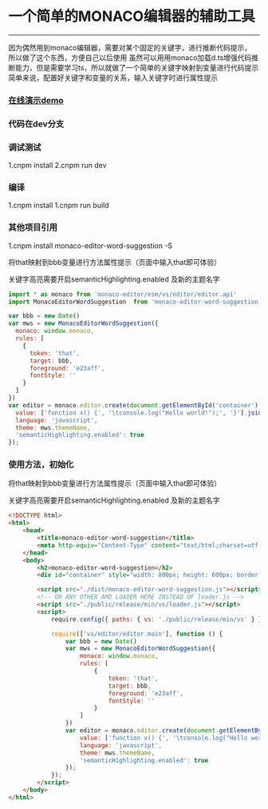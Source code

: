 # 一个简单的MONACO编辑器的辅助工具
------
因为偶然用到monaco编辑器，需要对某个固定的关键字，进行推断代码提示， 所以做了这个东西，方便自己以后使用
虽然可以用用monaco加载d.ts增强代码推断能力，但是需要学习ts，所以就做了一个简单的关键字映射到变量进行代码提示
简单来说，配置好关键字和变量的关系，输入关键字时进行属性提示

### [在线演示demo](https://rzl.github.io/monaco-editor-word-suggestion/)

### 代码在dev分支

### 调试测试
1.cnpm install
2.cnpm run dev

### 编译
1.cnpm install
1.cnpm run build

### 其他项目引用
1.cnpm install monaco-editor-word-suggestion -S

将that映射到bbb变量进行方法属性提示（页面中输入that即可体验）

关键字高亮需要开启semanticHighlighting.enabled 及新的主题名字

```js
import * as monaco from 'monaco-editor/esm/vs/editor/editor.api'
import MonacoEditorWordSuggestion  from 'monaco-editor-word-suggestion'

var bbb = new Date()
var mws = new MonacoEditorWordSuggestion({
  monaco: window.monaco,
  rules: [
    {
      token: 'that',
      target: bbb,
      foreground: 'e23aff',
      fontStyle: ''
    }
  ]
})
var editor = monaco.editor.create(document.getElementById('container'), {
  value: ['function x() {', '\tconsole.log("Hello world!");', '}'].join('\n'),
  language: 'javascript',
  theme: mws.themeName,
  'semanticHighlighting.enabled': true
});
```

### 使用方法，初始化
将that映射到bbb变量进行方法属性提示（页面中输入that即可体验）

关键字高亮需要开启semanticHighlighting.enabled 及新的主题名字
```html
<!DOCTYPE html>
<html>
	<head>
		<title>monaco-editor-word-suggestion</title>
		<meta http-equiv="Content-Type" content="text/html;charset=utf-8" />
	</head>
	<body>
		<h2>monaco-editor-word-suggestion</h2>
		<div id="container" style="width: 800px; height: 600px; border: 1px solid grey"></div>

		<script src="./dist/monaco-editor-word-suggestion.js"></script>
		<!-- OR ANY OTHER AMD LOADER HERE INSTEAD OF loader.js -->
		<script src="./public/release/min/vs/loader.js"></script>
		<script>
			require.config({ paths: { vs: './public/release/min/vs' } });

			require(['vs/editor/editor.main'], function () {
				var bbb = new Date()
				var mws = new MonacoEditorWordSuggestion({
					monaco: window.monaco,
					rules: [
						{
							token: 'that',
							target: bbb,
							foreground: 'e23aff',
							fontStyle: ''
						}
					]
				})
				var editor = monaco.editor.create(document.getElementById('container'), {
					value: ['function x() {', '\tconsole.log("Hello world!");', '}'].join('\n'),
					language: 'javascript',
					theme: mws.themeName,
					'semanticHighlighting.enabled': true
				});
			});
		</script>
	</body>
</html>

    
```
